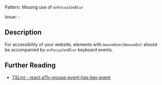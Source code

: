 Pattern: Missing use of `onFocus`/`onBlur`

Issue: -

## Description

For accessibility of your website, elements with `mouseOver`/`mouseOut` should be accompanied by `onFocus`/`onBlur` keyboard events.

## Further Reading

* [TSLint - react-a11y-mouse-event-has-key-event](https://github.com/microsoft/tslint-microsoft-contrib/blob/master/README.md#supported-rules)